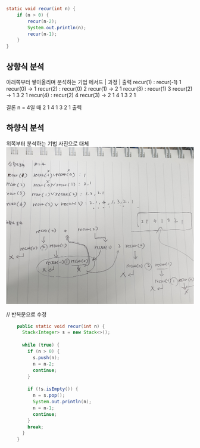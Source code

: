 ```java
static void recur(int n) {
    if (n > 0) {
        recur(n-2);
        System.out.println(n);
        recur(n-1);
    }
}
```

## 상향식 분석
아래쪽부터 쌓아올리며 분석하는 기법
  메서드 |          과정         | 출력 
recur(1) : recur(-1) 1 recur(0) -> 1
recur(2) : recur(0) 2 recur(1)  -> 2 1
recur(3) : recur(1) 3 recur(2)  -> 1 3 2 1 
recur(4) : recur(2) 4 recur(3)  -> 2 1 4 1 3 2 1 

결론 n = 4일 때 2 1 4 1 3 2 1 출력

## 하향식 분석
위쪽부터 분석하는 기법
사진으로 대체
![하향식 & 상향식 분석 과정](recur.jpg)
     


// 반복문으로 수정
```java
    public static void recur(int n) {
      Stack<Integer> s = new Stack<>();

      while (true) {
        if (n > 0) {
          s.push(n);
          n = n-2;
          continue;
        }

        if (!s.isEmpty()) {
          n = s.pop();
          System.out.println(n);
          n = n-1;
          continue;
        }
        break;
      }
    }
```
